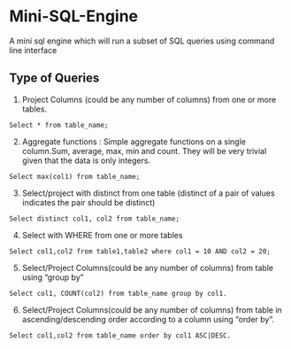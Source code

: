 # Mini-SQL-Engine
A mini sql engine which will run a subset of SQL queries using command line interface

## Type of Queries

1. Project Columns (could be any number of columns) from one or more tables.

`Select * from table_name;`

2. Aggregate functions : Simple aggregate functions on a single column.Sum, average, max, min and count. They will be very trivial given that the data is only integers.

`Select max(col1) from table_name;`

3. Select/project with distinct from one table (distinct of a pair of values indicates the pair should be distinct)

`Select distinct col1, col2 from table_name;`

4. Select with WHERE from one or more tables 

`Select col1,col2 from table1,table2 where col1 = 10 AND col2 = 20;`

5. Select/Project Columns(could be any number of columns) from table using “group by”

`Select col1, COUNT(col2) from table_name group by col1.`

6. Select/Project Columns(could be any number of columns) from table in ascending/descending order according to a column using “order by”.

`Select col1,col2 from table_name order by col1 ASC|DESC.`
